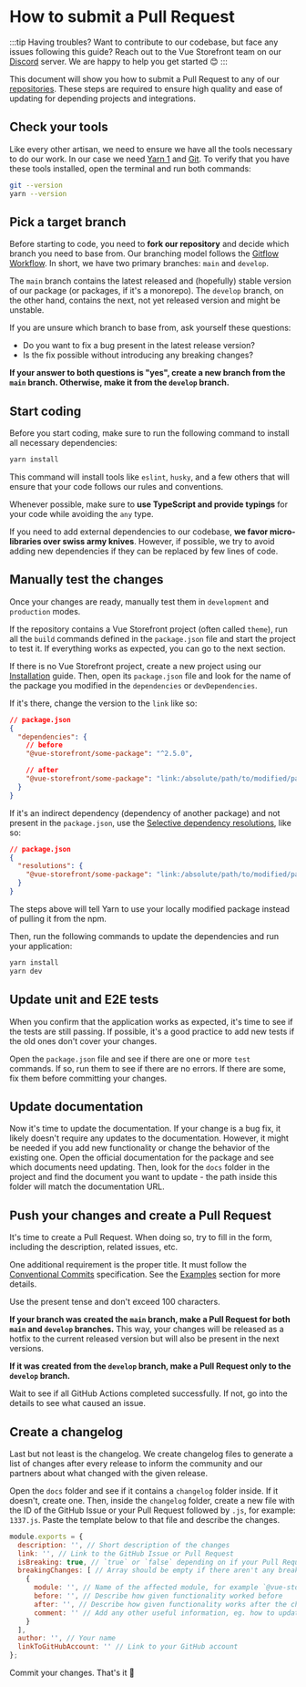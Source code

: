 # How to submit a Pull Request

:::tip Having troubles?
Want to contribute to our codebase, but face any issues following this guide? Reach out to the Vue Storefront team on our [Discord](https://discord.vuestorefront.io) server. We are happy to help you get started 😊
:::

This document will show you how to submit a Pull Request to any of our [repositories](https://github.com/vuestorefront). These steps are required to ensure high quality and ease of updating for depending projects and integrations.

## Check your tools

Like every other artisan, we need to ensure we have all the tools necessary to do our work. In our case we need [Yarn 1](https://classic.yarnpkg.com/en/docs/install) and [Git](https://git-scm.com/downloads). To verify that you have these tools installed, open the terminal and run both commands:

```bash
git --version
yarn --version
```

## Pick a target branch

Before starting to code, you need to **fork our repository** and decide which branch you need to base from. Our branching model follows the [Gitflow Workflow](https://www.atlassian.com/git/tutorials/comparing-workflows/gitflow-workflow). In short, we have two primary branches: `main` and `develop`.

The `main` branch contains the latest released and (hopefully) stable version of our package (or packages, if it's a monorepo). The `develop` branch, on the other hand, contains the next, not yet released version and might be unstable.

If you are unsure which branch to base from, ask yourself these questions:

- Do you want to fix a bug present in the latest release version?
- Is the fix possible without introducing any breaking changes?

**If your answer to both questions is "yes", create a new branch from the `main` branch. Otherwise, make it from the `develop` branch.**

## Start coding

Before you start coding, make sure to run the following command to install all necessary dependencies:

```bash
yarn install
```

This command will install tools like `eslint`, `husky`, and a few others that will ensure that your code follows our rules and conventions.

Whenever possible, make sure to **use TypeScript and provide typings** for your code while avoiding the `any` type.

If you need to add external dependencies to our codebase, **we favor micro-libraries over swiss army knives**. However, if possible, we try to avoid adding new dependencies if they can be replaced by few lines of code.

## Manually test the changes

Once your changes are ready, manually test them in `development` and `production` modes.

If the repository contains a Vue Storefront project (often called `theme`), run all the `build` commands defined in the `package.json` file and start the project to test it. If everything works as expected, you can go to the next section.

If there is no Vue Storefront project, create a new project using our [Installation](/v2/general/installation.html) guide. Then, open its `package.json` file and look for the name of the package you modified in the `dependencies` or `devDependencies`.

If it's there, change the version to the `link` like so:

```json
// package.json
{
  "dependencies": {
    // before
    "@vue-storefront/some-package": "^2.5.0",

    // after
    "@vue-storefront/some-package": "link:/absolute/path/to/modified/package"
  }
}
```

If it's an indirect dependency (dependency of another package) and not present in the `package.json`, use the [Selective dependency resolutions](https://classic.yarnpkg.com/lang/en/docs/selective-version-resolutions/), like so:

```json
// package.json
{
  "resolutions": {
    "@vue-storefront/some-package": "link:/absolute/path/to/modified/package"
  }
}
```

The steps above will tell Yarn to use your locally modified package instead of pulling it from the npm.

Then, run the following commands to update the dependencies and run your application:

```bash
yarn install
yarn dev
```

## Update unit and E2E tests

When you confirm that the application works as expected, it's time to see if the tests are still passing. If possible, it's a good practice to add new tests if the old ones don't cover your changes.

Open the `package.json` file and see if there are one or more `test` commands. If so, run them to see if there are no errors. If there are some, fix them before committing your changes.

## Update documentation

Now it's time to update the documentation. If your change is a bug fix, it likely doesn't require any updates to the documentation. However, it might be needed if you add new functionality or change the behavior of the existing one. Open the official documentation for the package and see which documents need updating. Then, look for the `docs` folder in the project and find the document you want to update - the path inside this folder will match the documentation URL.

## Push your changes and create a Pull Request

It's time to create a Pull Request. When doing so, try to fill in the form, including the description, related issues, etc.

One additional requirement is the proper title. It must follow the [Conventional Commits](https://www.conventionalcommits.org/en/v1.0.0/) specification. See the [Examples](https://www.conventionalcommits.org/en/v1.0.0/#examples) section for more details.

Use the present tense and don't exceed 100 characters.

**If your branch was created the `main` branch, make a Pull Request for both `main` and `develop` branches.** This way, your changes will be released as a hotfix to the current released version but will also be present in the next versions.

**If it was created from the `develop` branch, make a Pull Request only to the `develop` branch.**

Wait to see if all GitHub Actions completed successfully. If not, go into the details to see what caused an issue.

## Create a changelog

Last but not least is the changelog. We create changelog files to generate a list of changes after every release to inform the community and our partners about what changed with the given release.

Open the `docs` folder and see if it contains a `changelog` folder inside. If it doesn't, create one. Then, inside the `changelog` folder, create a new file with the ID of the GitHub Issue or your Pull Request followed by `.js`, for example: `1337.js`. Paste the template below to that file and describe the changes.

```javascript
module.exports = {
  description: '', // Short description of the changes
  link: '', // Link to the GitHub Issue or Pull Request
  isBreaking: true, // `true` or `false` depending on if your Pull Request contains any breaking changes
  breakingChanges: [ // Array should be empty if there aren't any breaking changes
    {
      module: '', // Name of the affected module, for example `@vue-storefront/core`
      before: '', // Describe how given functionality worked before
      after: '', // Describe how given functionality works after the changes
      comment: '' // Add any other useful information, eg. how to update the codebase
    }
  ],
  author: '', // Your name
  linkToGitHubAccount: '' // Link to your GitHub account
};
```

Commit your changes. That's it :tada:
